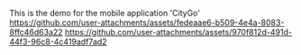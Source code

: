 This is the demo for the mobile application 'CityGo'
https://github.com/user-attachments/assets/fedeaae6-b509-4e4a-8083-8ffc46d63a22
https://github.com/user-attachments/assets/970f812d-491d-44f3-96c8-4c419adf7ad2




